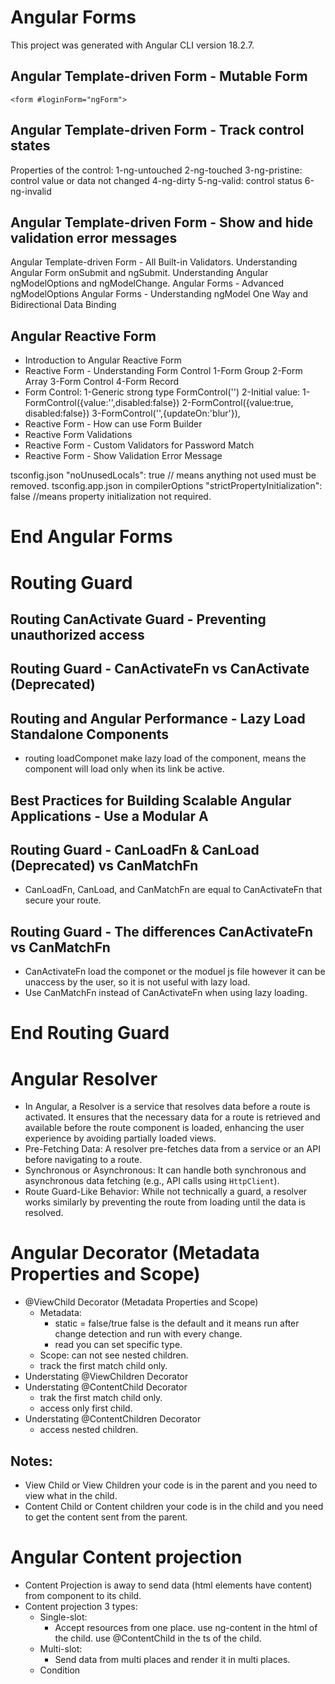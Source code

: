 # Angular Forms
This project was generated with Angular CLI version 18.2.7.
## Angular Template-driven Form - Mutable Form
    <form #loginForm="ngForm">
## Angular Template-driven Form - Track control states
Properties of the control:
1-ng-untouched
2-ng-touched
3-ng-pristine: control value or data not changed 
4-ng-dirty
5-ng-valid: control status
6-ng-invalid

## Angular Template-driven Form - Show and hide validation error messages
Angular Template-driven Form - All Built-in Validators.
Understanding Angular Form onSubmit and ngSubmit.
Understanding Angular ngModelOptions and ngModelChange.
Angular Forms - Advanced ngModelOptions
Angular Forms - Understanding ngModel One Way and Bidirectional Data Binding

## Angular Reactive Form
- Introduction to Angular Reactive Form
- Reactive Form - Understanding Form Control
    1-Form Group 2-Form Array 3-Form Control 4-Form Record
- Form Control:
    1-Generic strong type FormControl<string>('')
    2-Initial value:
        1-FormControl<string>({value:'',disabled:false})
        2-FormControl<boolean>({value:true, disabled:false})
        3-FormControl<string>('',{updateOn:'blur'}), 
- Reactive Form - How can use Form Builder
- Reactive Form Validations
- Reactive Form - Custom Validators for Password Match
- Reactive Form - Show Validation Error Message


tsconfig.json "noUnusedLocals": true // means anything not used must be removed.
tsconfig.app.json in compilerOptions "strictPropertyInitialization": false //means property initialization not required.
# End Angular Forms

# Routing Guard
## Routing CanActivate Guard - Preventing unauthorized access
## Routing Guard - CanActivateFn vs CanActivate (Deprecated)
## Routing and Angular Performance - Lazy Load Standalone Components
- routing loadComponet make lazy load of the component, means the component will load only when its link be active.
## Best Practices for Building Scalable Angular Applications - Use a Modular A
## Routing Guard - CanLoadFn & CanLoad (Deprecated) vs CanMatchFn
- CanLoadFn, CanLoad, and CanMatchFn are equal to CanActivateFn that secure your route.
## Routing Guard - The differences CanActivateFn vs CanMatchFn
- CanActivateFn load the componet or the moduel js file however it can be unaccess by the user, so it is not useful with lazy load.
- Use CanMatchFn instead of CanActivateFn when using lazy loading.
# End Routing Guard
# Angular Resolver
- In Angular, a Resolver is a service that resolves data before a route is activated. It ensures that the necessary data for a route is retrieved and available before the route component is loaded, enhancing the user experience by avoiding partially loaded views.
- Pre-Fetching Data: A resolver pre-fetches data from a service or an API before navigating to a route.
- Synchronous or Asynchronous: It can handle both synchronous and asynchronous data fetching (e.g., API calls using `HttpClient`).
- Route Guard-Like Behavior: While not technically a guard, a resolver works similarly by preventing the route from loading until the data is resolved.

# Angular Decorator (Metadata Properties and Scope)
- @ViewChild Decorator (Metadata Properties and Scope)
    - Metadata:
        - static = false/true false is the default and it means run after change detection and run with every change.
        - read you can set specific type.
    - Scope: can not see nested children.
    - track the first match child only.
- Understating @ViewChildren Decorator
- Understating @ContentChild Decorator
    - trak the first match child only.
    - access only first child.
- Understating @ContentChildren Decorator
    - access nested children.
## Notes:
- View Child or View Children your code is in the parent and you need to view what in the child.
- Content Child or Content children your code is in the child and you need to get the content sent from the parent. 

# Angular Content projection
- Content Projection is away to send data (html elements have content) from component to its child.
- Content projection 3 types:
    - Single-slot:
        - Accept resources from one place. use ng-content in the html of the child. use @ContentChild in the ts of the child.
    - Multi-slot:
        - Send data from multi places and render it in multi places.
    - Condition
